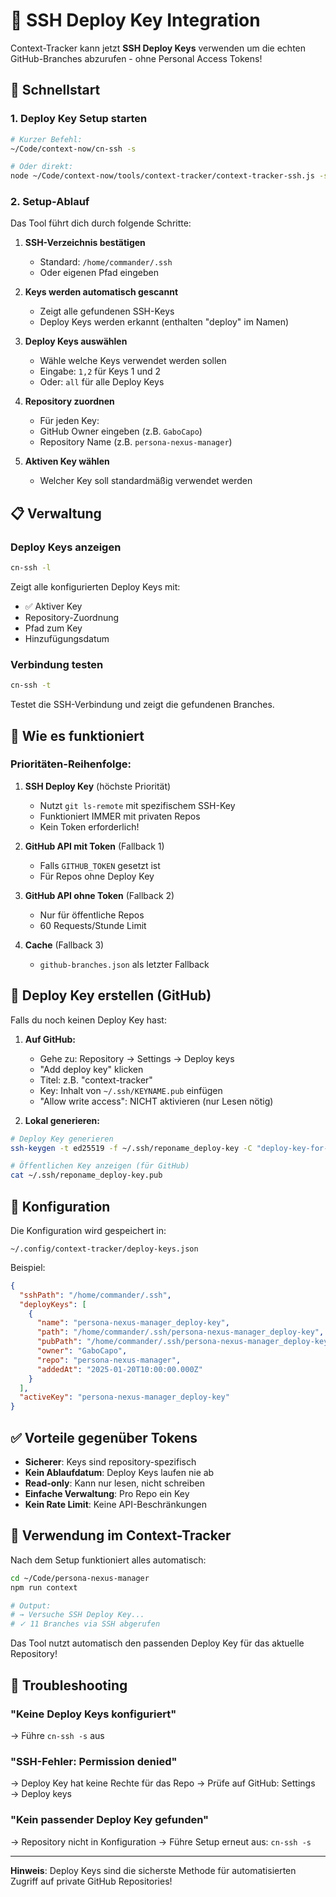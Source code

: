 # 🔐 SSH Deploy Key Integration

Context-Tracker kann jetzt **SSH Deploy Keys** verwenden um die echten GitHub-Branches abzurufen - ohne Personal Access Tokens!

## 🚀 Schnellstart

### 1. Deploy Key Setup starten
```bash
# Kurzer Befehl:
~/Code/context-now/cn-ssh -s

# Oder direkt:
node ~/Code/context-now/tools/context-tracker/context-tracker-ssh.js -s
```

### 2. Setup-Ablauf

Das Tool führt dich durch folgende Schritte:

1. **SSH-Verzeichnis bestätigen**
   - Standard: `/home/commander/.ssh`
   - Oder eigenen Pfad eingeben

2. **Keys werden automatisch gescannt**
   - Zeigt alle gefundenen SSH-Keys
   - Deploy Keys werden erkannt (enthalten "deploy" im Namen)

3. **Deploy Keys auswählen**
   - Wähle welche Keys verwendet werden sollen
   - Eingabe: `1,2` für Keys 1 und 2
   - Oder: `all` für alle Deploy Keys

4. **Repository zuordnen**
   - Für jeden Key:
   - GitHub Owner eingeben (z.B. `GaboCapo`)
   - Repository Name (z.B. `persona-nexus-manager`)

5. **Aktiven Key wählen**
   - Welcher Key soll standardmäßig verwendet werden

## 📋 Verwaltung

### Deploy Keys anzeigen
```bash
cn-ssh -l
```

Zeigt alle konfigurierten Deploy Keys mit:
- ✅ Aktiver Key
- Repository-Zuordnung
- Pfad zum Key
- Hinzufügungsdatum

### Verbindung testen
```bash
cn-ssh -t
```

Testet die SSH-Verbindung und zeigt die gefundenen Branches.

## 🔧 Wie es funktioniert

### Prioritäten-Reihenfolge:

1. **SSH Deploy Key** (höchste Priorität)
   - Nutzt `git ls-remote` mit spezifischem SSH-Key
   - Funktioniert IMMER mit privaten Repos
   - Kein Token erforderlich!

2. **GitHub API mit Token** (Fallback 1)
   - Falls `GITHUB_TOKEN` gesetzt ist
   - Für Repos ohne Deploy Key

3. **GitHub API ohne Token** (Fallback 2)
   - Nur für öffentliche Repos
   - 60 Requests/Stunde Limit

4. **Cache** (Fallback 3)
   - `github-branches.json` als letzter Fallback

## 🔑 Deploy Key erstellen (GitHub)

Falls du noch keinen Deploy Key hast:

1. **Auf GitHub:**
   - Gehe zu: Repository → Settings → Deploy keys
   - "Add deploy key" klicken
   - Titel: z.B. "context-tracker"
   - Key: Inhalt von `~/.ssh/KEYNAME.pub` einfügen
   - "Allow write access": NICHT aktivieren (nur Lesen nötig)

2. **Lokal generieren:**
```bash
# Deploy Key generieren
ssh-keygen -t ed25519 -f ~/.ssh/reponame_deploy-key -C "deploy-key-for-reponame"

# Öffentlichen Key anzeigen (für GitHub)
cat ~/.ssh/reponame_deploy-key.pub
```

## 📁 Konfiguration

Die Konfiguration wird gespeichert in:
```
~/.config/context-tracker/deploy-keys.json
```

Beispiel:
```json
{
  "sshPath": "/home/commander/.ssh",
  "deployKeys": [
    {
      "name": "persona-nexus-manager_deploy-key",
      "path": "/home/commander/.ssh/persona-nexus-manager_deploy-key",
      "pubPath": "/home/commander/.ssh/persona-nexus-manager_deploy-key.pub",
      "owner": "GaboCapo",
      "repo": "persona-nexus-manager",
      "addedAt": "2025-01-20T10:00:00.000Z"
    }
  ],
  "activeKey": "persona-nexus-manager_deploy-key"
}
```

## ✅ Vorteile gegenüber Tokens

- **Sicherer**: Keys sind repository-spezifisch
- **Kein Ablaufdatum**: Deploy Keys laufen nie ab
- **Read-only**: Kann nur lesen, nicht schreiben
- **Einfache Verwaltung**: Pro Repo ein Key
- **Kein Rate Limit**: Keine API-Beschränkungen

## 🎯 Verwendung im Context-Tracker

Nach dem Setup funktioniert alles automatisch:

```bash
cd ~/Code/persona-nexus-manager
npm run context

# Output:
# → Versuche SSH Deploy Key...
# ✓ 11 Branches via SSH abgerufen
```

Das Tool nutzt automatisch den passenden Deploy Key für das aktuelle Repository!

## 🚨 Troubleshooting

### "Keine Deploy Keys konfiguriert"
→ Führe `cn-ssh -s` aus

### "SSH-Fehler: Permission denied"
→ Deploy Key hat keine Rechte für das Repo
→ Prüfe auf GitHub: Settings → Deploy keys

### "Kein passender Deploy Key gefunden"
→ Repository nicht in Konfiguration
→ Führe Setup erneut aus: `cn-ssh -s`

---

**Hinweis**: Deploy Keys sind die sicherste Methode für automatisierten Zugriff auf private GitHub Repositories!